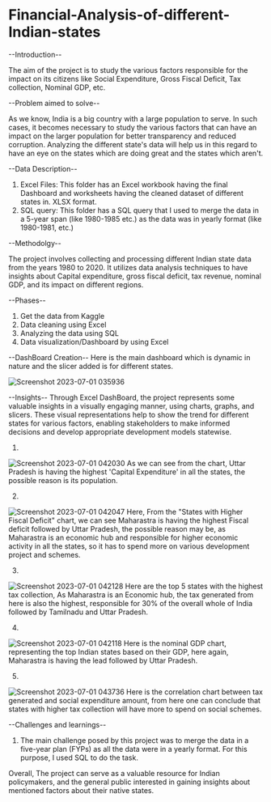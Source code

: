 # Financial-Analysis-of-different-Indian-states
--Introduction--

The aim of the project is to study the various factors responsible for the impact on its citizens like Social Expenditure, Gross Fiscal Deficit, Tax collection, Nominal GDP, etc.

--Problem aimed to solve--

As we know, India is a big country with a large population to serve. In such cases, it becomes necessary to study the various factors that can have an impact on the larger population for better transparency and reduced corruption. Analyzing the different state's data will help us in this regard to have an eye on the states which are doing great and the states which aren't. 

--Data Description--

1. Excel Files: This folder has an Excel workbook having the final Dashboard and worksheets having the cleaned dataset of different states in. XLSX format.
2. SQL query: This folder has a SQL query that I used to merge the data in a 5-year span (like 1980-1985 etc.) as the data was in yearly format (like 1980-1981, etc.)

--Methodolgy--

The project involves collecting and processing different Indian state data from the years 1980 to 2020. It utilizes data analysis techniques to have insights about Capital expenditure, gross fiscal deficit, tax revenue, nominal GDP, and its impact on different regions.

--Phases--

1. Get the data from Kaggle
2. Data cleaning using Excel
3. Analyzing the data using SQL
4. Data visualization/Dashboard by using Excel

--DashBoard Creation--
Here is the main dashboard which is dynamic in nature and the slicer added is for different states.


![Screenshot 2023-07-01 035936](https://github.com/Ashish23-Karn/Financial-Analysis-of-different-Indian-states/assets/121361369/201ba340-1060-438a-8ef3-9fc13b1cbd22)


--Insights--
Through Excel DashBoard, the project represents some valuable insights in a visually engaging manner, using charts, graphs, and slicers. These visual representations help to show the trend for different states for various factors, enabling stakeholders to make informed decisions and develop appropriate development models statewise.

1.
![Screenshot 2023-07-01 042030](https://github.com/Ashish23-Karn/Financial-Analysis-of-different-Indian-states/assets/121361369/0e6bf3db-b17c-4e51-8410-6000e4e3f972)
As we can see from the chart, Uttar Pradesh is having the highest 'Capital Expenditure' in all the states, the possible reason is its population.

2.
![Screenshot 2023-07-01 042047](https://github.com/Ashish23-Karn/Financial-Analysis-of-different-Indian-states/assets/121361369/c8c0e8ad-d59f-44d2-84b3-20d48f45a206)
Here, From the "States with Higher Fiscal Deficit" chart, we can see Maharastra is having the highest Fiscal deficit followed by Uttar Pradesh, the possible reason may be, as Maharastra is an economic hub and responsible for higher economic activity in all the states, so it has to spend more on various development project and schemes.

3.
![Screenshot 2023-07-01 042128](https://github.com/Ashish23-Karn/Financial-Analysis-of-different-Indian-states/assets/121361369/ce8216c9-ca3d-404b-8024-811720e20c68)
Here are the top 5 states with the highest tax collection, As Maharastra is an Economic hub, the tax generated from here is also the highest, responsible for 30% of the overall whole of India followed by Tamilnadu and Uttar Pradesh.

4.
![Screenshot 2023-07-01 042118](https://github.com/Ashish23-Karn/Financial-Analysis-of-different-Indian-states/assets/121361369/e316ce09-c3aa-4ccc-b27b-e213db82f60b)
Here is the nominal GDP chart, representing the top Indian states based on their GDP, here again, Maharastra is having the lead followed by Uttar Pradesh.

5.
![Screenshot 2023-07-01 043736](https://github.com/Ashish23-Karn/Financial-Analysis-of-different-Indian-states/assets/121361369/6bdaa070-1afa-4c6a-be50-76e3a6985b76)
Here is the correlation chart between tax generated and social expenditure amount, from here one can conclude that states with higher tax collection will have more to spend on social schemes.


--Challenges and learnings--
1. The main challenge posed by this project was to merge the data in a five-year plan (FYPs) as all the data were in a yearly format.
   For this purpose, I used SQL to do the task.
   
Overall, The project can serve as a valuable resource for Indian policymakers, and the general public interested in gaining insights about mentioned factors about their native states.
